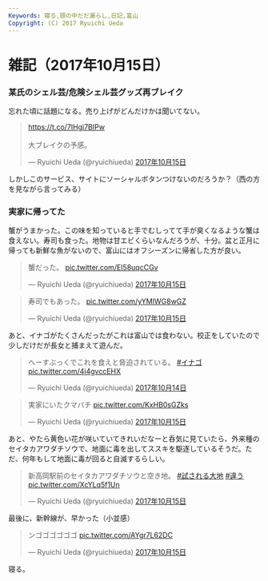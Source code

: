 ```yaml
---
Keywords: 寝る,頭の中だだ漏らし,日記,富山
Copyright: (C) 2017 Ryuichi Ueda
---
```


# 雑記（2017年10月15日）

### 某氏のシェル芸/危険シェル芸グッズ再ブレイク

忘れた頃に話題になる。売り上げがどんだけかは聞いてない。

<blockquote class="twitter-tweet" data-lang="ja"><p lang="ja" dir="ltr"><a href="https://t.co/7IHgi7BIPw">https://t.co/7IHgi7BIPw</a><br><br>大ブレイクの予感。</p>&mdash; Ryuichi Ueda (@ryuichiueda) <a href="https://twitter.com/ryuichiueda/status/919445952850571264?ref_src=twsrc%5Etfw">2017年10月15日</a></blockquote> <script async src="//platform.twitter.com/widgets.js" charset="utf-8"></script>

しかしこのサービス、サイトにソーシャルボタンつけないのだろうか？（西の方を見ながら言ってみる）

### 実家に帰ってた

蟹がうまかった。この味を知っていると手でむしってて手が臭くなるような蟹は食えない。寿司も食った。地物は甘エビくらいなんだろうが、十分。盆と正月に帰っても新鮮な魚がないので、富山にはオフシーズンに帰省した方が良い。

<blockquote class="twitter-tweet" data-lang="ja"><p lang="ja" dir="ltr">蟹だった。 <a href="https://t.co/EI58uqcCGv">pic.twitter.com/EI58uqcCGv</a></p>&mdash; Ryuichi Ueda (@ryuichiueda) <a href="https://twitter.com/ryuichiueda/status/919553973534695424?ref_src=twsrc%5Etfw">2017年10月15日</a></blockquote>
<script async src="//platform.twitter.com/widgets.js" charset="utf-8"></script>

<blockquote class="twitter-tweet" data-lang="ja"><p lang="ja" dir="ltr">寿司でもあった。 <a href="https://t.co/yYMIWG8wGZ">pic.twitter.com/yYMIWG8wGZ</a></p>&mdash; Ryuichi Ueda (@ryuichiueda) <a href="https://twitter.com/ryuichiueda/status/919554879563038720?ref_src=twsrc%5Etfw">2017年10月15日</a></blockquote>



あと、イナゴがたくさんだったがこれは富山では食わない。校正をしていたので少しだけだが長女と捕まえて遊んだ。

<blockquote class="twitter-tweet" data-lang="ja"><p lang="ja" dir="ltr">へーすぶっくでこれを食えと脅迫されている。 <a href="https://twitter.com/hashtag/%E3%82%A4%E3%83%8A%E3%82%B4?src=hash&amp;ref_src=twsrc%5Etfw">#イナゴ</a> <a href="https://t.co/4i4gvccEHX">pic.twitter.com/4i4gvccEHX</a></p>&mdash; Ryuichi Ueda (@ryuichiueda) <a href="https://twitter.com/ryuichiueda/status/919104667874861059?ref_src=twsrc%5Etfw">2017年10月14日</a></blockquote> <script async src="//platform.twitter.com/widgets.js" charset="utf-8"></script>

<blockquote class="twitter-tweet" data-lang="ja"><p lang="ja" dir="ltr">実家にいたクマバチ <a href="https://t.co/KxHB0sGZks">pic.twitter.com/KxHB0sGZks</a></p>&mdash; Ryuichi Ueda (@ryuichiueda) <a href="https://twitter.com/ryuichiueda/status/919515621859106816?ref_src=twsrc%5Etfw">2017年10月15日</a></blockquote> <script async src="//platform.twitter.com/widgets.js" charset="utf-8"></script>

あと、やたら黄色い花が咲いていてきれいだなーと呑気に見ていたら、外来種のセイタカアワダチソウで、地面に毒を出してススキを駆逐しているそうだ。ただ、何年もして地面に毒が回ると自滅するらしい。

<blockquote class="twitter-tweet" data-lang="ja"><p lang="ja" dir="ltr">新高岡駅前のセイタカアワダチソウと空き地。 <a href="https://twitter.com/hashtag/%E8%A9%A6%E3%81%95%E3%82%8C%E3%82%8B%E5%A4%A7%E5%9C%B0?src=hash&amp;ref_src=twsrc%5Etfw">#試される大地</a> <a href="https://twitter.com/hashtag/%E9%81%95%E3%81%86?src=hash&amp;ref_src=twsrc%5Etfw">#違う</a> <a href="https://t.co/XcYLq5f1Un">pic.twitter.com/XcYLq5f1Un</a></p>&mdash; Ryuichi Ueda (@ryuichiueda) <a href="https://twitter.com/ryuichiueda/status/919514948333473792?ref_src=twsrc%5Etfw">2017年10月15日</a></blockquote> <script async src="//platform.twitter.com/widgets.js" charset="utf-8"></script>


最後に、新幹線が、早かった（小並感）

<blockquote class="twitter-tweet" data-lang="ja"><p lang="ja" dir="ltr">ンゴゴゴゴゴゴ <a href="https://t.co/AYgr7L62DC">pic.twitter.com/AYgr7L62DC</a></p>&mdash; Ryuichi Ueda (@ryuichiueda) <a href="https://twitter.com/ryuichiueda/status/919476728350654464?ref_src=twsrc%5Etfw">2017年10月15日</a></blockquote>


寝る。
